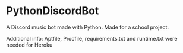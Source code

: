 # PythonDiscordBot
A Discord music bot made with Python.
Made for a school project.

Additional info:
Aptfile, Procfile, requirements.txt and runtime.txt were needed for Heroku
